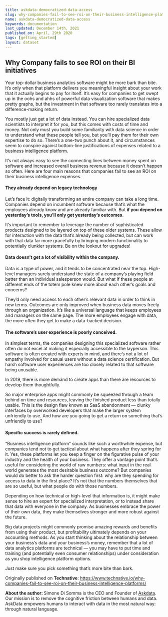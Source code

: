 ```yaml
---
title: askdata-democratized-data-access
slug: why-companies-fail-to-see-roi-on-their-business-intelligence-platform
name: askdata-democratized-data-access
keywords: documentation
last_updated: December 14th, 2021
published_on: April, 29th 2020
tags: [getting_started]
layout: dataset
---
```


## Why Company fails to see ROI on their BI initiatives

<p>Your top-dollar business analytics software might be more bark than bite. It’s only when that platform delivers you meaningful insight about your work that it actually begins to pay for itself. It’s easy for companies to get swept up in the oohs and ahhs of powerful data visualization software that makes pretty graphs, but the investment in that software too rarely translates into a difference-making return. </p><p>You mostly just get a lot of data instead. You can hire specialized data scientists to interpret it for you, but this comes with costs of time and money. Not only must you build some familiarity with data science in order to understand what these people tell you, but you’ll pay them for their own expertise to do so. There’s a one-two punch about it, and circumstances seem to conspire against bottom-line justifications of expenses related to a business intelligence platform. </p><p>It’s not always easy to see the connecting lines between money spent on software and increased overall business revenue because it doesn’t happen so often. Here are four main reasons that companies fail to see an ROI on their business intelligence expenses. </p><h4><strong>They already depend on legacy technology</strong> </h4><p>Let’s face it: digitally transforming an entire company can take a long time. Companies depend on incumbent software because that’s what the employees already know and are already familiar with. But <strong>if you depend on yesterday’s tools, you’ll only get yesterday’s outcomes</strong>. </p><p>It’s important to remember to leverage the number of sophisticated products designed to be layered on top of these older systems. These allow for interaction with the data that’s already being collected, but can work with that data far more gracefully by bringing modern functionality to potentially clunkier systems. Be on the lookout for upgrades! </p><h4>Data doesn’t get a lot of visibility within the company. </h4><p>Data is a type of power, and it tends to be concentrated near the top. High-level managers surely understand the state of a company’s playing field better than an individual salesperson would. But what if these people at different ends of the totem pole knew more about each other’s goals and concerns? </p><p>They’d only need access to each other’s relevant data in order to think in new terms. Outcomes are only improved when business data moves freely through an organization. It’s like a universal language that keeps employees and managers on the same page. The more employees engage with data, the more often they get to make a data-backed decision. </p><h4>The software’s user experience is poorly conceived. </h4><p>In simplest terms, the companies designing this specialized software rather often do not excel at making it especially accessible to the layperson. This software is often created with experts in mind, and there’s not a lot of empathy involved for casual users without a data science certification. But harsh software user experiences are too closely related to that software being unusable. </p><p>In 2019, there is more demand to create apps than there are resources to develop them thoughtfully. </p><p>So major enterprise apps might commonly be squeezed through a team behind on time and resources, leaving the finished product less than totally usable. This is the design flaw known as SaaS abandonment — clunky interfaces by overworked developers that make the larger system unfriendly to use. And how are you going to get a return on something that’s unfriendly to use? </p><h4>Specific success is rarely defined. </h4><p>“Business intelligence platform” sounds like such a worthwhile expense, but companies tend not to get tactical about what happens after they spring for it. Yes, these platforms let you keep a finger on the figurative pulse of your industry and the health of your business. They offer a vantage point that’s useful for considering the world of raw numbers: what input in the real world generates the most desirable business outcome? But companies would do better to ask the harder question first: why are they spending for access to data in the first place? It’s not that the numbers themselves that are so useful, but what people do with those numbers. </p><p>Depending on how technical or high-level that information is, it might make sense to hire an expert for specialized interpretation, or to instead share that data with everyone in the company. As businesses embrace the power of their own data, they make themselves stronger and more robust against the future. </p><p>Big data projects might commonly promise amazing rewards and benefits from using their product, but profitability ultimately depends on your accounting methods. As you start thinking about the relationship between your business’s data and your business’s money, remember that a lot of data analytics platforms are technical — you may have to put time and training (and potentially even consumer relationships) under consideration as you shop intelligence platform options. </p><p>Just make sure you pick something that’s more bite than bark.</p><p>Originally published on <strong>Technative</strong>: <a href="https://www.technative.io/why-companies-fail-to-see-roi-on-their-business-intelligence-platforms/">https://www.technative.io/why-companies-fail-to-see-roi-on-their-business-intelligence-platforms/ </a></p><p><strong>About the author: </strong>Simone Di Somma is the CEO and Founder of <a href="http://www.askdata.com">Askdata</a>. Our mission is to remove the cognitive friction between humans and data. AskData empowers humans to interact with data in the most natural way: through natural language.</p><p>‍</p>

